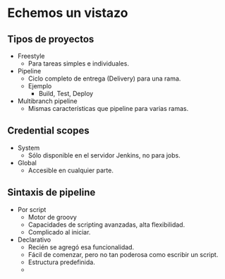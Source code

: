 # Echemos un vistazo

## **Tipos de proyectos**

* Freestyle
  * Para tareas simples e individuales.
* Pipeline
  * Ciclo completo de entrega \(Delivery\) para una rama.
  * Ejemplo
    * Build, Test, Deploy
* Multibranch pipeline
  * Mismas características que pipeline para varias ramas.  

## Credential scopes

* System
  * Sólo disponible en el servidor Jenkins, no para jobs.
* Global
  * Accesible en cualquier parte.

## Sintaxis de pipeline

* Por script
  * Motor de groovy
  * Capacidades de scripting avanzadas, alta flexibilidad.
  * Complicado al iniciar.
* Declarativo
  * Recién se agregó esa funcionalidad.
  * Fácil de comenzar, pero no tan poderosa como escribir un script.
  *  Estructura predefinida.
  * 




